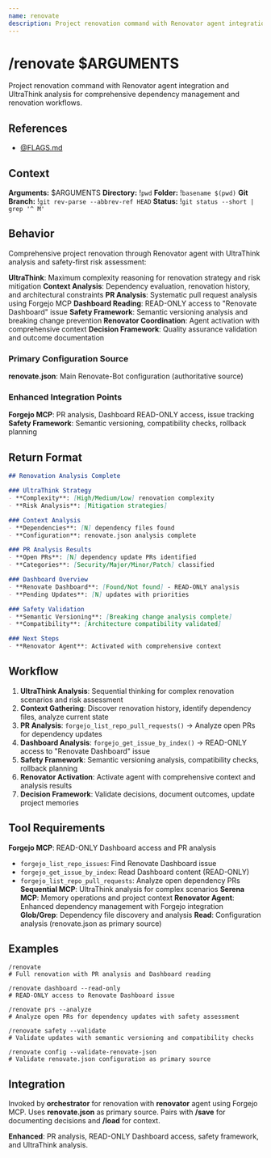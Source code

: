 ```yaml
---
name: renovate
description: Project renovation command with Renovator agent integration and UltraThink analysis
---
```


# /renovate $ARGUMENTS

Project renovation command with Renovator agent integration and UltraThink analysis for comprehensive dependency management and renovation workflows.

## References
- [@FLAGS.md](../FLAGS.md)

## Context
**Arguments:** $ARGUMENTS
**Directory:** !`pwd`
**Folder:** !`basename $(pwd)`
**Git Branch:** !`git rev-parse --abbrev-ref HEAD`
**Status:** !`git status --short | grep '^ M'`

## Behavior

Comprehensive project renovation through Renovator agent with UltraThink analysis and safety-first risk assessment:

**UltraThink**: Maximum complexity reasoning for renovation strategy and risk mitigation
**Context Analysis**: Dependency evaluation, renovation history, and architectural constraints
**PR Analysis**: Systematic pull request analysis using Forgejo MCP
**Dashboard Reading**: READ-ONLY access to "Renovate Dashboard" issue
**Safety Framework**: Semantic versioning analysis and breaking change prevention
**Renovator Coordination**: Agent activation with comprehensive context
**Decision Framework**: Quality assurance validation and outcome documentation

### Primary Configuration Source
**renovate.json**: Main Renovate-Bot configuration (authoritative source)

### Enhanced Integration Points
**Forgejo MCP**: PR analysis, Dashboard READ-ONLY access, issue tracking
**Safety Framework**: Semantic versioning, compatibility checks, rollback planning

## Return Format

```markdown
## Renovation Analysis Complete

### UltraThink Strategy
- **Complexity**: [High/Medium/Low] renovation complexity
- **Risk Analysis**: [Mitigation strategies]

### Context Analysis
- **Dependencies**: [N] dependency files found
- **Configuration**: renovate.json analysis complete

### PR Analysis Results
- **Open PRs**: [N] dependency update PRs identified
- **Categories**: [Security/Major/Minor/Patch] classified

### Dashboard Overview
- **Renovate Dashboard**: [Found/Not found] - READ-ONLY analysis
- **Pending Updates**: [N] updates with priorities

### Safety Validation
- **Semantic Versioning**: [Breaking change analysis complete]
- **Compatibility**: [Architecture compatibility validated]

### Next Steps
- **Renovator Agent**: Activated with comprehensive context
```

## Workflow

1. **UltraThink Analysis**: Sequential thinking for complex renovation scenarios and risk assessment
2. **Context Gathering**: Discover renovation history, identify dependency files, analyze current state
3. **PR Analysis**: `forgejo_list_repo_pull_requests()` → Analyze open PRs for dependency updates
4. **Dashboard Analysis**: `forgejo_get_issue_by_index()` → READ-ONLY access to "Renovate Dashboard" issue
5. **Safety Framework**: Semantic versioning analysis, compatibility checks, rollback planning
6. **Renovator Activation**: Activate agent with comprehensive context and analysis results
7. **Decision Framework**: Validate decisions, document outcomes, update project memories

## Tool Requirements

**Forgejo MCP**: READ-ONLY Dashboard access and PR analysis
- `forgejo_list_repo_issues`: Find Renovate Dashboard issue
- `forgejo_get_issue_by_index`: Read Dashboard content (READ-ONLY)
- `forgejo_list_repo_pull_requests`: Analyze open dependency PRs
**Sequential MCP**: UltraThink analysis for complex scenarios
**Serena MCP**: Memory operations and project context
**Renovator Agent**: Enhanced dependency management with Forgejo integration
**Glob/Grep**: Dependency file discovery and analysis
**Read**: Configuration analysis (renovate.json as primary source)

## Examples

```
/renovate
# Full renovation with PR analysis and Dashboard reading

/renovate dashboard --read-only
# READ-ONLY access to Renovate Dashboard issue

/renovate prs --analyze
# Analyze open PRs for dependency updates with safety assessment

/renovate safety --validate
# Validate updates with semantic versioning and compatibility checks

/renovate config --validate-renovate-json
# Validate renovate.json configuration as primary source
```

## Integration

Invoked by **orchestrator** for renovation with **renovator** agent using Forgejo MCP. Uses **renovate.json** as primary source. Pairs with **/save** for documenting decisions and **/load** for context.

**Enhanced**: PR analysis, READ-ONLY Dashboard access, safety framework, and UltraThink analysis.

